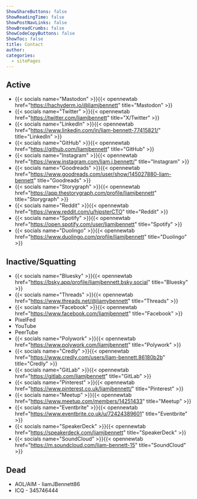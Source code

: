 ```yaml
---
ShowShareButtons: false
ShowReadingTime: false
ShowPostNavLinks: false
ShowBreadCrumbs: false
ShowCodeCopyButtons: false
ShowToc: false
title: Contact
author:
categories:
  - sitePages
---
```


## Active
* {{< socials name="Mastodon" >}}{{< opennewtab href="https://hachyderm.io/@liamjbennett" title="Mastodon" >}}
* {{< socials name="Twitter" >}}{{< opennewtab href="https://twitter.com/liamjbennett" title="X/Twitter" >}}
* {{< socials name="LinkedIn" >}}{{< opennewtab href="https://www.linkedin.com/in/liam-bennett-77415821/" title="LinkedIn" >}}
* {{< socials name="GitHub" >}}{{< opennewtab href="https://github.com/liamjbennett" title="GitHub" >}}
* {{< socials name="Instagram" >}}{{< opennewtab href="https://www.instagram.com/liam.j.bennett/" title="Instagram" >}} 
* {{< socials name="Goodreads" >}}{{< opennewtab href="https://www.goodreads.com/user/show/145027880-liam-bennett" title="Goodreads" >}}
* {{< socials name="Storygraph" >}}{{< opennewtab href="https://app.thestorygraph.com/profile/liamjbennett" title="Storygraph" >}}
* {{< socials name="Reddit" >}}{{< opennewtab href="https://www.reddit.com/u/hipsterCTO" title="Reddit" >}}
* {{< socials name="Spotify" >}}{{< opennewtab href="https://open.spotify.com/user/liamjbennett" title="Spotify" >}}
* {{< socials name="Duolingo" >}}{{< opennewtab href="https://www.duolingo.com/profile/liamjbennett" title="Duolingo" >}}
 
## Inactive/Squatting
* {{< socials name="Bluesky" >}}{{< opennewtab href="https://bsky.app/profile/liamjbennett.bsky.social" title="Bluesky" >}}
* {{< socials name="Threads" >}}{{< opennewtab href="https://www.threads.net/@liamybennett" title="Threads" >}}
* {{< socials name="Facebook" >}}{{< opennewtab href="https://www.facebook.com/liamjbennett" title="Facebook" >}}
* PixelFed
* YouTube
* PeerTube
* {{< socials name="Polywork" >}}{{< opennewtab href="https://www.polywork.com/liamjbennett" title="Polywork" >}}
* {{< socials name="Credly" >}}{{< opennewtab href="https://www.credly.com/users/liam-bennett.86180b2b" title="Credly" >}}
* {{< socials name="GitLab" >}}{{< opennewtab href="https://gitlab.com/liamjbennett" title="GitLab" >}}
* {{< socials name="Pinterest" >}}{{< opennewtab href="https://www.pinterest.co.uk/liamjbennett/" title="Pinterest" >}}
* {{< socials name="Meetup" >}}{{< opennewtab href="https://www.meetup.com/members/14251433" title="Meetup" >}}
* {{< socials name="Eventbrite" >}}{{< opennewtab href="https://www.eventbrite.co.uk/u/72424389601" title="Eventbrite" >}}
* {{< socials name="SpeakerDeck" >}}{{< opennewtab href="https://speakerdeck.com/liamjbennett" title="SpeakerDeck" >}}
* {{< socials name="SoundCloud" >}}{{< opennewtab href="https://m.soundcloud.com/liam-bennett-15" title="SoundCloud" >}}
 
## Dead
* AOL/AIM - liamJBennett86
* ICQ - 345746444